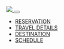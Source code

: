 <!DOCTYPE html>
<html lang="en">

<head>
    <meta charset="UTF-8">
    <meta name="viewport" content="width=device-width, initial-scale=1.0">
    <title>Document</title>
    <link href="https://cdn.jsdelivr.net/npm/bootstrap@5.0.2/dist/css/bootstrap.min.css" rel="stylesheet"
        integrity="sha384-EVSTQN3/azprG1Anm3QDgpJLIm9Nao0Yz1ztcQTwFspd3yD65VohhpuuCOmLASjC" crossorigin="anonymous">
    <link rel="stylesheet" href="style.css">
    <script src="https://cdn.jsdelivr.net/npm/bootstrap@5.0.2/dist/js/bootstrap.bundle.min.js"
        integrity="sha384-MrcW6ZMFYlzcLA8Nl+NtUVF0sA7MsXsP1UyJoMp4YLEuNSfAP+JcXn/tWtIaxVXM"
        crossorigin="anonymous"></script>
    <link rel="stylesheet" href="https://cdnjs.cloudflare.com/ajax/libs/font-awesome/6.5.1/css/all.min.css"
        integrity="sha512-DTOQO9RWCH3ppGqcWaEA1BIZOC6xxalwEsw9c2QQeAIftl+Vegovlnee1c9QX4TctnWMn13TZye+giMm8e2LwA=="
        crossorigin="anonymous" referrerpolicy="no-referrer" />
</head>

<body>
    <nav class="navbar navbar-expand-lg" id="navbar">
        <div class="container-fluid">
            <a class="navbar-brand" href="#">
                <img src="logo/emirates-airlines-logo.png" class="img-size">
            </a>
            <button class="navbar-toggler" type="button" data-bs-toggle="collapse"
                data-bs-target="#navbarSupportedContent" aria-controls="navbarSupportedContent" aria-expanded="false"
                aria-label="Toggle navigation">
                <span class="navbar-toggler-icon"></span>
            </button>
            <div class="collapse navbar-collapse" id="navbarSupportedContent">
                <ul class="navbar-nav ms-auto mb-2 mb-lg-0">
                    <li class="nav-item">
                        <a class="nav-link active" aria-current="page" href="#">RESERVATION</a>
                    </li>
                    <li class="nav-item">
                        <a class="nav-link  active" href="#" tabindex="-1" aria-disabled="true">TRAVEL DETAILS</a>
                    </li>
                    <li class="nav-item">
                        <a class="nav-link  active" href="#" tabindex="-1" aria-disabled="true">DESTINATION</a>
                    </li>
                    <li class="nav-item">
                        <a class="nav-link  active" href="#" tabindex="-1" aria-disabled="true">SCHEDULE</a>
                    </li>
                </ul>
            </div>
        </div>
    </nav>
    
</body>

</html>
